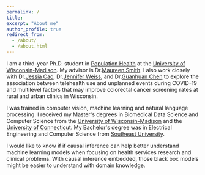 ```yaml
---
permalink: /
title:
excerpt: "About me"
author_profile: true
redirect_from:
  - /about/
  - /about.html
---
```


I am a third-year Ph.D. student in [Population Health](https://pophealth.wisc.edu/degree-programs/about-the-programs/population-health/) at the [University of Wisconsin-Madison](https://www.wisc.edu/). My advisor is Dr.[Maureen Smith](https://pophealth.wisc.edu/staff/smith-maureen/). I also work closely with Dr.[Jessia Cao](https://pophealth.wisc.edu/staff/cao-jessica-ying/), Dr.[Jennifer Weiss](https://www.medicine.wisc.edu/people-search/people/staff/565/Weiss_Jennifer), and Dr.[Guanhuan Chen](https://biostat.wiscweb.wisc.edu/staff/chen-guanhua/) to explore the association between telehealth use and unplanned events during COVID-19 and multilevel factors that may improve colorectal cancer screening rates at rural and urban clinics in Wisconsin.  

I was trained in computer vision, machine learning and natural language processing. I received my Master's degrees in Biomedical Data Science and Computer Science from the [University of Wisconsin-Madison](https://biostat.wiscweb.wisc.edu/) and the [University of Connecticut](https://www.cse.uconn.edu/). My Bachelor's degree was in Electrical Engineering and Computer Science from [Southeast University](https://www.seu.edu.cn/english/).

I would like to know if if causal inference can help better understand machine learning models when focusing on health services research and clinical problems. With causal inference embedded, those black box models might be easier to understand with domain knowledge.  
